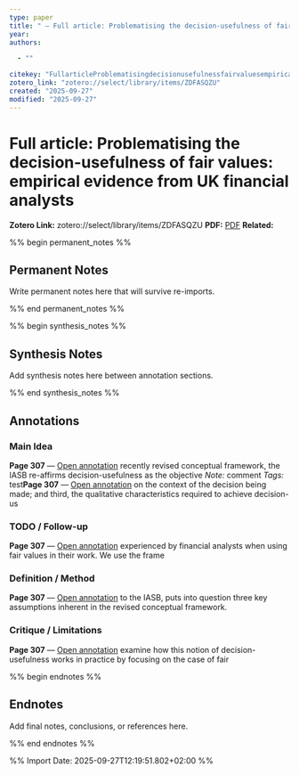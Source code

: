 ```yaml
---
type: paper
title: " — Full article: Problematising the decision-usefulness of fair values: empirical evidence from UK financial analysts"
year: 
authors:

  - ""

citekey: "FullarticleProblematisingdecisionusefulnessfairvaluesempiricalevidenceUKfinancialanalysts"
zotero_link: "zotero://select/library/items/ZDFASQZU"
created: "2025-09-27"
modified: "2025-09-27"
---
```


# Full article: Problematising the decision-usefulness of fair values: empirical evidence from UK financial analysts

**Zotero Link:** zotero://select/library/items/ZDFASQZU
**PDF:** [PDF](zotero://select/library/items/U2D3DD7I)
**Related:** 

%% begin permanent_notes %%
## Permanent Notes

Write permanent notes here that will survive re-imports.

%% end permanent_notes %%

%% begin synthesis_notes %%
## Synthesis Notes

Add synthesis notes here between annotation sections.

%% end synthesis_notes %%

## Annotations





### Main Idea

**Page 307** — [Open annotation](zotero://open-pdf/library/items/U2D3DD7I?page=307&annotation=JN2Z6GHN)
recently revised conceptual framework, the IASB re-affirms decision-usefulness as the objective
_Note:_ comment
_Tags:_ test**Page 307** — [Open annotation](zotero://open-pdf/library/items/U2D3DD7I?page=307&annotation=3JHA9JJZ)
on the context of the decision being made; and third, the qualitative characteristics required to achieve decision-us





### TODO / Follow-up

**Page 307** — [Open annotation](zotero://open-pdf/library/items/U2D3DD7I?page=307&annotation=7QVULHF4)
experienced by financial analysts when using fair values in their work. We use the frame






### Definition / Method

**Page 307** — [Open annotation](zotero://open-pdf/library/items/U2D3DD7I?page=307&annotation=G4Y2IJRU)
to the IASB, puts into question three key assumptions inherent in the revised conceptual framework.









### Critique / Limitations

**Page 307** — [Open annotation](zotero://open-pdf/library/items/U2D3DD7I?page=307&annotation=NILUYESJ)
examine how this notion of decision-usefulness works in practice by focusing on the case of fair









%% begin endnotes %%

## Endnotes

Add final notes, conclusions, or references here.

%% end endnotes %%


<!-- Processed 6 annotations across  color categories -->

%% Import Date: 2025-09-27T12:19:51.802+02:00 %%
